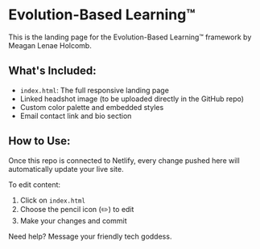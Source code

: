 # Evolution-Based Learning™

This is the landing page for the Evolution-Based Learning™ framework by Meagan Lenae Holcomb.

## What's Included:
- `index.html`: The full responsive landing page
- Linked headshot image (to be uploaded directly in the GitHub repo)
- Custom color palette and embedded styles
- Email contact link and bio section

## How to Use:
Once this repo is connected to Netlify, every change pushed here will automatically update your live site.

To edit content:
1. Click on `index.html`
2. Choose the pencil icon (✏️) to edit
3. Make your changes and commit

Need help? Message your friendly tech goddess.


